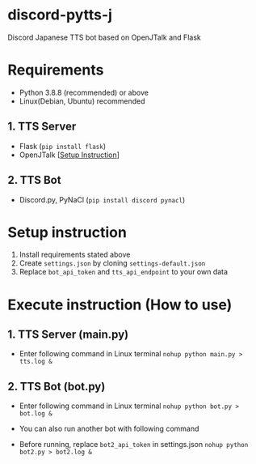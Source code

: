 # discord-pytts-j
Discord Japanese TTS bot based on OpenJTalk and Flask

# Requirements
- Python 3.8.8 (recommended) or above
- Linux(Debian, Ubuntu) recommended

## 1. TTS Server
- Flask (`pip install flask`)
- OpenJTalk [[Setup Instruction](https://thr3a.hatenablog.com/entry/20180223/1519360909)]

## 2. TTS Bot
- Discord.py, PyNaCl (`pip install discord pynacl`)

# Setup instruction
1. Install requirements stated above
1. Create `settings.json` by cloning `settings-default.json`
1. Replace `bot_api_token` and `tts_api_endpoint` to your own data

# Execute instruction (How to use)
## 1. TTS Server (main.py)
- Enter following command in Linux terminal
`nohup python main.py > tts.log &`

## 2. TTS Bot (bot.py)
- Enter following command in Linux terminal
`nohup python bot.py > bot.log &`

- You can also run another bot with following command
- Before running, replace `bot2_api_token` in settings.json
`nohup python bot2.py > bot2.log &`

